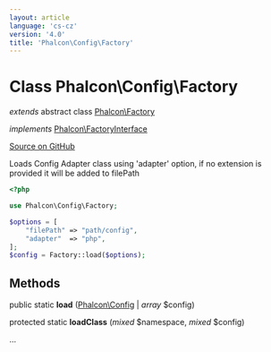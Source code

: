 ```yaml
---
layout: article
language: 'cs-cz'
version: '4.0'
title: 'Phalcon\Config\Factory'
---
```

# Class **Phalcon\Config\Factory**

*extends* abstract class [Phalcon\Factory](api/Phalcon_Factory)

*implements* [Phalcon\FactoryInterface](api/Phalcon_FactoryInterface)

<a href="https://github.com/phalcon/cphalcon/tree/v4.0.0/phalcon/config/factory.zep" class="btn btn-default btn-sm">Source on GitHub</a>

Loads Config Adapter class using 'adapter' option, if no extension is provided it will be added to filePath

```php
<?php

use Phalcon\Config\Factory;

$options = [
    "filePath" => "path/config",
    "adapter"  => "php",
];
$config = Factory::load($options);

```

## Methods

public static **load** ([Phalcon\Config](api/Phalcon_Config) | *array* $config)

protected static **loadClass** (*mixed* $namespace, *mixed* $config)

...